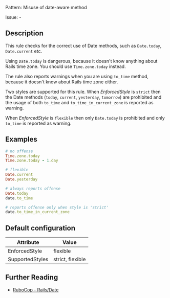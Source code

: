 Pattern: Misuse of date-aware method

Issue: -

## Description

This rule checks for the correct use of Date methods,
such as `Date.today`, `Date.current` etc.

Using `Date.today` is dangerous, because it doesn't know anything about
Rails time zone. You should use `Time.zone.today` instead.

The rule also reports warnings when you are using `to_time` method,
because it doesn't know about Rails time zone either.

Two styles are supported for this rule. When _EnforcedStyle_ is `strict`
then the Date methods (`today`, `current`, `yesterday`, `tomorrow`)
are prohibited and the usage of both `to_time`
and `to_time_in_current_zone` is reported as warning.

When _EnforcedStyle_ is `flexible` then only `Date.today` is prohibited
and only `to_time` is reported as warning.

## Examples

```ruby
# no offense
Time.zone.today
Time.zone.today - 1.day

# flexible
Date.current
Date.yesterday

# always reports offense
Date.today
date.to_time

# reports offense only when style is 'strict'
date.to_time_in_current_zone
```

## Default configuration

Attribute | Value
--- | ---
EnforcedStyle | flexible
SupportedStyles | strict, flexible

## Further Reading

* [RuboCop - Rails/Date](https://docs.rubocop.org/rubocop-rails/cops_rails.html#railsdate)
